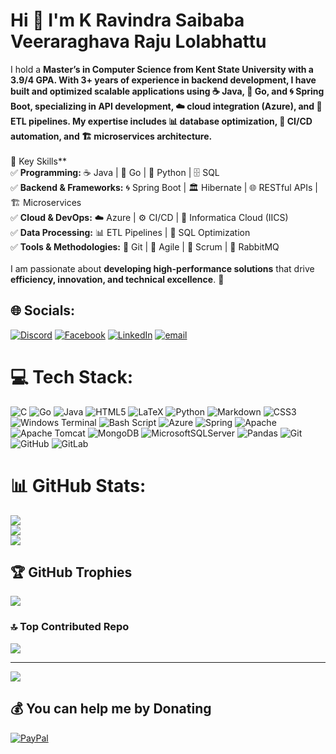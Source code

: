 # Hi 💫 I'm K Ravindra Saibaba Veeraraghava Raju Lolabhattu
I hold a **Master’s in Computer Science from Kent State University with a 3.9/4 GPA. With 3+ years of experience in backend development, I have built and optimized scalable applications using **☕ Java, 🔵 Go, and 🌀 Spring Boot**, specializing in **API development, ☁️ cloud integration (Azure), and 🔄 ETL pipelines**. My expertise includes **📊 database optimization, 🚀 CI/CD automation, and 🏗️ microservices architecture**.  <br><br>**🔹 Key Skills**  <br>✅ **Programming:** ☕ Java | 🔵 Go | 🐍 Python | 🗄️ SQL  <br>✅ **Backend & Frameworks:** 🌀 Spring Boot | 🏛️ Hibernate | 🌐 RESTful APIs | 🏗️ Microservices  <br>✅ **Cloud & DevOps:** ☁️ Azure | ⚙️ CI/CD | 🔄 Informatica Cloud (IICS)  <br>✅ **Data Processing:** 📊 ETL Pipelines | 📌 SQL Optimization  <br>✅ **Tools & Methodologies:** 🔄 Git | 🚀 Agile | 📌 Scrum | 📨 RabbitMQ  <br><br>I am passionate about **developing high-performance solutions** that drive **efficiency, innovation, and technical excellence**. 🚀


## 🌐 Socials:
[![Discord](https://img.shields.io/badge/Discord-%237289DA.svg?logo=discord&logoColor=white)](https://discord.gg/kunal026688) [![Facebook](https://img.shields.io/badge/Facebook-%231877F2.svg?logo=Facebook&logoColor=white)](https://facebook.com/https://www.facebook.com/kunal.raju.73/) [![LinkedIn](https://img.shields.io/badge/LinkedIn-%230077B5.svg?logo=linkedin&logoColor=white)](https://linkedin.com/in/www.linkedin.com/in/kveeraraghava-l) [![email](https://img.shields.io/badge/Email-D14836?logo=gmail&logoColor=white)](mailto:kunal.raju1997@gmail.com) 

# 💻 Tech Stack:
![C](https://img.shields.io/badge/c-%2300599C.svg?style=for-the-badge&logo=c&logoColor=white) ![Go](https://img.shields.io/badge/go-%2300ADD8.svg?style=for-the-badge&logo=go&logoColor=white) ![Java](https://img.shields.io/badge/java-%23ED8B00.svg?style=for-the-badge&logo=openjdk&logoColor=white) ![HTML5](https://img.shields.io/badge/html5-%23E34F26.svg?style=for-the-badge&logo=html5&logoColor=white) ![LaTeX](https://img.shields.io/badge/latex-%23008080.svg?style=for-the-badge&logo=latex&logoColor=white) ![Python](https://img.shields.io/badge/python-3670A0?style=for-the-badge&logo=python&logoColor=ffdd54) ![Markdown](https://img.shields.io/badge/markdown-%23000000.svg?style=for-the-badge&logo=markdown&logoColor=white) ![CSS3](https://img.shields.io/badge/css3-%231572B6.svg?style=for-the-badge&logo=css3&logoColor=white) ![Windows Terminal](https://img.shields.io/badge/Windows%20Terminal-%234D4D4D.svg?style=for-the-badge&logo=windows-terminal&logoColor=white) ![Bash Script](https://img.shields.io/badge/bash_script-%23121011.svg?style=for-the-badge&logo=gnu-bash&logoColor=white) ![Azure](https://img.shields.io/badge/azure-%230072C6.svg?style=for-the-badge&logo=microsoftazure&logoColor=white) ![Spring](https://img.shields.io/badge/spring-%236DB33F.svg?style=for-the-badge&logo=spring&logoColor=white) ![Apache](https://img.shields.io/badge/apache-%23D42029.svg?style=for-the-badge&logo=apache&logoColor=white) ![Apache Tomcat](https://img.shields.io/badge/apache%20tomcat-%23F8DC75.svg?style=for-the-badge&logo=apache-tomcat&logoColor=black) ![MongoDB](https://img.shields.io/badge/MongoDB-%234ea94b.svg?style=for-the-badge&logo=mongodb&logoColor=white) ![MicrosoftSQLServer](https://img.shields.io/badge/Microsoft%20SQL%20Server-CC2927?style=for-the-badge&logo=microsoft%20sql%20server&logoColor=white) ![Pandas](https://img.shields.io/badge/pandas-%23150458.svg?style=for-the-badge&logo=pandas&logoColor=white) ![Git](https://img.shields.io/badge/git-%23F05033.svg?style=for-the-badge&logo=git&logoColor=white) ![GitHub](https://img.shields.io/badge/github-%23121011.svg?style=for-the-badge&logo=github&logoColor=white) ![GitLab](https://img.shields.io/badge/gitlab-%23181717.svg?style=for-the-badge&logo=gitlab&logoColor=white)
# 📊 GitHub Stats:
![](https://github-readme-stats.vercel.app/api?username=kunal0623&theme=gotham&hide_border=false&include_all_commits=true&count_private=true)<br/>
![](https://nirzak-streak-stats.vercel.app/?user=kunal0623&theme=gotham&hide_border=false)<br/>
![](https://github-readme-stats.vercel.app/api/top-langs/?username=kunal0623&theme=gotham&hide_border=false&include_all_commits=true&count_private=true&layout=compact)

## 🏆 GitHub Trophies
![](https://github-profile-trophy.vercel.app/?username=kunal0623&theme=dracula&no-frame=false&no-bg=false&margin-w=4)

### 🔝 Top Contributed Repo
![](https://github-contributor-stats.vercel.app/api?username=kunal0623&limit=5&theme=react&combine_all_yearly_contributions=true)

---
[![](https://visitcount.itsvg.in/api?id=kunal0623&icon=0&color=0)](https://visitcount.itsvg.in)

  ## 💰 You can help me by Donating
  [![PayPal](https://img.shields.io/badge/PayPal-00457C?style=for-the-badge&logo=paypal&logoColor=white)](https://paypal.me/paypal.me/Kunal1823) 

  
<!-- Proudly created with GPRM ( https://gprm.itsvg.in ) -->
